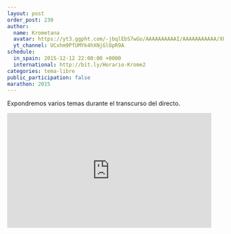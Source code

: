 ```yaml
---
layout: post
order_post: 230
author:
  name: Krometana
  avatar: https://yt3.ggpht.com/-jbqlEbS7wGo/AAAAAAAAAAI/AAAAAAAAAAA/XUDHP3Uu3rU/s88-c-k-no/photo.jpg
  yt_channel: UCxhm9PfUMYk4hXNjGlOpR9A
schedule:
  in_spain: 2015-12-12 22:00:00 +0000
  international: http://bit.ly/Horario-Krome2
categories: tema-libre
public_participation: false
marathon: 2015
---
```

Expondremos varios temas durante el transcurso del directo.

<iframe width="475" height="267" src="https://www.youtube.com/embed/RyCnIJxi6dg" frameborder="0" allowfullscreen></iframe>
